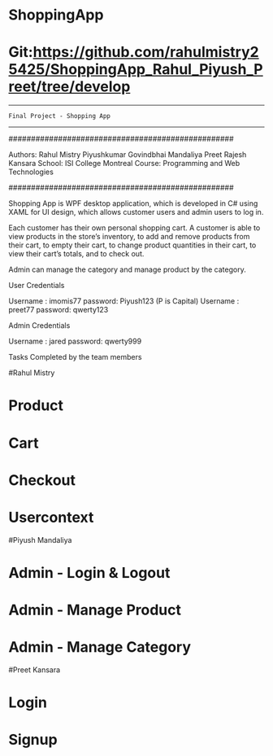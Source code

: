 # ShoppingApp
# Git:https://github.com/rahulmistry25425/ShoppingApp_Rahul_Piyush_Preet/tree/develop
--------------------------------------------------
    Final Project - Shopping App
--------------------------------------------------


##################################################

Authors:
	Rahul Mistry
	Piyushkumar Govindbhai Mandaliya
	Preet Rajesh Kansara
	School: ISI College Montreal
	Course: Programming and Web Technologies

##################################################


Shopping App is WPF desktop application, which is developed in C# using XAML for UI design, which allows customer users and admin users to log in.

Each customer has their own personal shopping cart. A customer is able to view products in the store’s inventory, to add and remove products from their cart, to empty their cart, to change product quantities in their cart, to view their cart’s totals, and to check out.

Admin can manage the category and manage product by the category.



User Credentials 

Username : imomis77  password: Piyush123 (P is Capital)
Username : preet77 password: qwerty123


Admin Credentials 

Username : jared password: qwerty999



Tasks Completed by the team members



#Rahul Mistry
# Product
# Cart
# Checkout
# Usercontext



#Piyush Mandaliya 
# Admin - Login & Logout
# Admin - Manage Product
# Admin - Manage Category 



#Preet Kansara
# Login
# Signup
